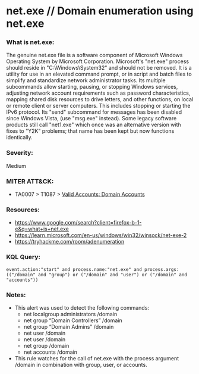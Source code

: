 # net.exe // Domain enumeration using net.exe

### What is net.exe:
The genuine net.exe file is a software component of Microsoft Windows Operating System by Microsoft Corporation.
Microsoft's "net.exe" process should reside in "C:\Windows\System32" and should not be removed. It is a utility for use in an elevated command prompt, or in script and batch files to simplify and standardize network administrator tasks. Its multiple subcommands allow starting, pausing, or stopping Windows services, adjusting network account requirements such as password characteristics, mapping shared disk resources to drive letters, and other functions, on local or remote client or server computers. This includes stopping or starting the IPv6 protocol. Its "send" subcommand for messages has been disabled since Windows Vista, (use "msg.exe" instead). Some legacy software products still call "net1.exe" which once was an alternative version with fixes to "Y2K" problems; that name has been kept but now functions identically.

### Severity:
Medium

### MITER ATT&CK:
- TA0007 > T1087 > [Valid Accounts: Domain Accounts](https://attack.mitre.org/techniques/T1078/002/)

### Resources:
- https://www.google.com/search?client=firefox-b-1-e&q=what+is+net.exe
- https://learn.microsoft.com/en-us/windows/win32/winsock/net-exe-2
- https://tryhackme.com/room/adenumeration

### KQL Query:
```
event.action:"start" and process.name:"net.exe" and process.args:(("/domain" and "group") or ("/domain" and "user") or ("/domain" and "accounts"))
```

### Notes:
- This alert was used to detect the following commands:
    - net localgroup administrators /domain
    - net group “Domain Controllers” /domain
    - net group “Domain Admins” /domain
    - net user /domain <username>
    - net user /domain
    - net group /domain
    - net accounts /domain
- This rule watches for the call of net.exe with the process argument /domain in combination with group, user, or accounts.
